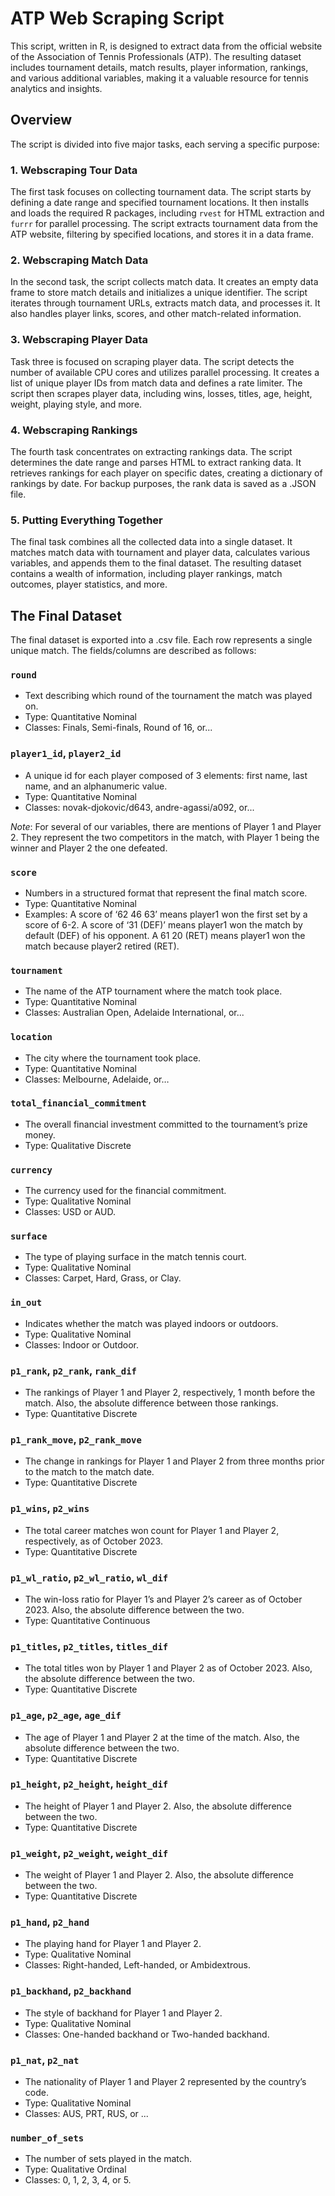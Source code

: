 # ATP Web Scraping Script

This script, written in R, is designed to extract data from the official website of the Association of Tennis Professionals (ATP). The resulting dataset includes tournament details, match results, player information, rankings, and various additional variables, making it a valuable resource for tennis analytics and insights.

## Overview

The script is divided into five major tasks, each serving a specific purpose:

### 1. Webscraping Tour Data

The first task focuses on collecting tournament data. The script starts by defining a date range and specified tournament locations. It then installs and loads the required R packages, including `rvest` for HTML extraction and `furrr` for parallel processing. The script extracts tournament data from the ATP website, filtering by specified locations, and stores it in a data frame.

### 2. Webscraping Match Data

In the second task, the script collects match data. It creates an empty data frame to store match details and initializes a unique identifier. The script iterates through tournament URLs, extracts match data, and processes it. It also handles player links, scores, and other match-related information.

### 3. Webscraping Player Data

Task three is focused on scraping player data. The script detects the number of available CPU cores and utilizes parallel processing. It creates a list of unique player IDs from match data and defines a rate limiter. The script then scrapes player data, including wins, losses, titles, age, height, weight, playing style, and more.

### 4. Webscraping Rankings

The fourth task concentrates on extracting rankings data. The script determines the date range and parses HTML to extract ranking data. It retrieves rankings for each player on specific dates, creating a dictionary of rankings by date. For backup purposes, the rank data is saved as a .JSON file.

### 5. Putting Everything Together

The final task combines all the collected data into a single dataset. It matches match data with tournament and player data, calculates various variables, and appends them to the final dataset. The resulting dataset contains a wealth of information, including player rankings, match outcomes, player statistics, and more.

## The Final Dataset

The final dataset is exported into a .csv file. Each row represents a single unique match. The fields/columns are described as follows:

### `round`
- Text describing which round of the tournament the match was played on.
- Type: Quantitative Nominal
- Classes: Finals, Semi-finals, Round of 16, or...

### `player1_id`, `player2_id`
- A unique id for each player composed of 3 elements: first name, last name, and an alphanumeric value.
- Type: Quantitative Nominal
- Classes: novak-djokovic/d643, andre-agassi/a092, or...

*Note*: For several of our variables, there are mentions of Player 1 and Player 2. They represent the two competitors in the match, with Player 1 being the winner and Player 2 the one defeated.

### `score`
- Numbers in a structured format that represent the final match score.
- Type: Quantitative Nominal
- Examples: A score of ‘62 46 63’ means player1 won the first set by a score of 6-2. A score of ‘31 (DEF)’ means player1 won the match by default (DEF) of his opponent. A 61 20 (RET) means player1 won the match because player2 retired (RET).

### `tournament`
- The name of the ATP tournament where the match took place.
- Type: Quantitative Nominal
- Classes: Australian Open, Adelaide International, or...

### `location`
- The city where the tournament took place.
- Type: Quantitative Nominal
- Classes: Melbourne, Adelaide, or…

### `total_financial_commitment`
- The overall financial investment committed to the tournament’s prize money.
- Type: Qualitative Discrete

### `currency`
- The currency used for the financial commitment.
- Type: Qualitative Nominal
- Classes: USD or AUD.

### `surface`
- The type of playing surface in the match tennis court.
- Type: Qualitative Nominal
- Classes: Carpet, Hard, Grass, or Clay.

### `in_out`
- Indicates whether the match was played indoors or outdoors.
- Type: Qualitative Nominal
- Classes: Indoor or Outdoor.

### `p1_rank`, `p2_rank`, `rank_dif`
- The rankings of Player 1 and Player 2, respectively, 1 month before the match. Also, the absolute difference between those rankings.
- Type: Quantitative Discrete

### `p1_rank_move`, `p2_rank_move`
- The change in rankings for Player 1 and Player 2 from three months prior to the match to the match date.
- Type: Quantitative Discrete

### `p1_wins`, `p2_wins`
- The total career matches won count for Player 1 and Player 2, respectively, as of October 2023.
- Type: Quantitative Discrete

### `p1_wl_ratio`, `p2_wl_ratio`, `wl_dif`
- The win-loss ratio for Player 1’s and Player 2’s career as of October 2023. Also, the absolute difference between the two.
- Type: Quantitative Continuous

### `p1_titles`, `p2_titles`, `titles_dif`
- The total titles won by Player 1 and Player 2 as of October 2023. Also, the absolute difference between the two.
- Type: Quantitative Discrete

### `p1_age`, `p2_age`, `age_dif`
- The age of Player 1 and Player 2 at the time of the match. Also, the absolute difference between the two.
- Type: Quantitative Discrete

### `p1_height`, `p2_height`, `height_dif`
- The height of Player 1 and Player 2. Also, the absolute difference between the two.
- Type: Quantitative Discrete

### `p1_weight`, `p2_weight`, `weight_dif`
- The weight of Player 1 and Player 2. Also, the absolute difference between the two.
- Type: Quantitative Discrete

### `p1_hand`, `p2_hand`
- The playing hand for Player 1 and Player 2.
- Type: Qualitative Nominal
- Classes: Right-handed, Left-handed, or Ambidextrous.

### `p1_backhand`, `p2_backhand`
- The style of backhand for Player 1 and Player 2.
- Type: Qualitative Nominal
- Classes: One-handed backhand or Two-handed backhand.

### `p1_nat`, `p2_nat`
- The nationality of Player 1 and Player 2 represented by the country’s code.
- Type: Qualitative Nominal
- Classes: AUS, PRT, RUS, or ...

### `number_of_sets`
- The number of sets played in the match.
- Type: Qualitative Ordinal
- Classes: 0, 1, 2, 3, 4, or 5.


